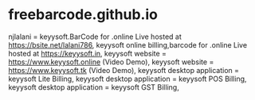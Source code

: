 # freebarcode.github.io
njlalani = keyysoft.BarCode for .online Live hosted at https://bsite.net/lalani786,
keyysoft online billing,barcode for .online Live hosted at https://keyysoft.in,
keyysoft website = https://www.keyysoft.online (Video Demo),
keyysoft website = https://www.keyysoft.tk (Video Demo),
keyysoft desktop application = keyysoft Lite Billing,
keyysoft desktop application = keyysoft POS Billing,
keyysoft desktop application = keyysoft GST Billing,
